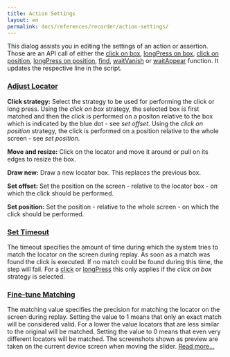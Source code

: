 ```yaml
---
title: Action Settings
layout: en
permalink: docs/references/recorder/action-settings/
---
```


This dialog assists you in editing the settings of an action or assertion. Those are an API call of either the <a href="/docs/references/scripting-api/input#click-box">click on box</a>, <a href="/docs/references/scripting-api/input#longPress-box">longPress on box</a>, <a href="/docs/references/scripting-api/input#click-position">click on position</a>, <a href="/docs/references/scripting-api/input#longPress-position">longPress on position</a>, <a href="/docs/references/scripting-api/locator#find">find</a>, <a href="/docs/references/scripting-api/locator#waitVanish">waitVanish</a> or <a href="/docs/references/scripting-api/locator#waitAppear">waitAppear</a> function. It updates the respective line in the script.

<h3 id="locator"><a href="#locator">Adjust Locator</a></h3>
<p><strong>Click strategy:</strong> Select the strategy to be used for performing the click or long press. Using the <em>click on box</em> strategy, the selected box is first matched and then the click is performed on a positon relative to the box which is indicated by the blue dot - see <em>set offset</em>. Using the <em>click on position</em> strategy, the click is performed on a position relative to the whole screen - see <em>set position</em>.</p>
<p><strong>Move and resize:</strong> Click on the locator and move it around or pull on its edges to resize the box.</p>
<p><strong>Draw new:</strong> Draw a new locator box. This replaces the previous box.</p>
<p><strong>Set offset:</strong> Set the position on the screen - relative to the locator box - on which the click should be performed.</p>
<p><strong>Set position:</strong> Set the position - relative to the whole screen - on which the click should be performed.</p>

<h3 id="timeout"><a href="#timeout">Set Timeout</a></h3>
The timeout specifies the amount of time during which the system tries to match the locator on the screen during replay. As soon as a match was found the click is executed. If no match could be found during this time, the step will fail. For a <a href="/docs/references/scripting-api/input#click-locator">click</a> or <a href="/docs/references/scripting-api/input#longPress-locator">longPress</a> this only applies if the <em>click on box</em> strategy is selected.

<h3 id="matching"><a href="#matching">Fine-tune Matching</a></h3>
The matching value specifies the precision for matching the locator on the screen during replay. Setting the value to 1 means that only an exact match will be considered valid. For a lower the value locators that are less similar to the original will be matched. Setting the value to 0 means that even very different locators will be matched. The screenshots shown as preview are taken on the current device screen when moving the slider. <a href="http://help.testobject.com/docs/references/image-matching#fine-tune-matching">Read more...</a>
